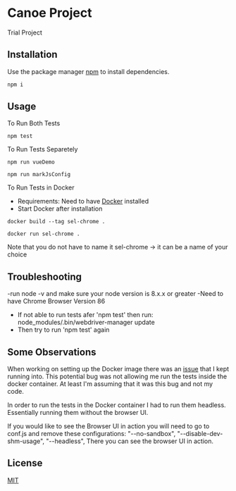 # Canoe Project

Trial Project 

## Installation

Use the package manager [npm](https://www.npmjs.com/) to install dependencies.

```bash
npm i
```

## Usage

To Run Both Tests 
```
npm test   
```
To Run Tests Separetely

```
npm run vueDemo   
```

```
npm run markJsConfig   
```

To Run Tests in Docker

- Requirements: Need to have [Docker](https://www.docker.com/products/docker-desktop) installed
- Start Docker after installation

```
docker build --tag sel-chrome .   
```

```
docker run sel-chrome .   
```

Note that you do not have to name it sel-chrome -> it can be a name of your choice

## Troubleshooting
-run node -v and make sure your node version is 8.x.x or greater
-Need to have Chrome Browser Version 86

- If not able to run tests afer 'npm test' then run: node_modules/.bin/webdriver-manager update
- Then try to run 'npm test' again

## Some Observations

When working on setting up the Docker image there was an [issue](https://bugs.chromium.org/p/chromedriver/issues/detail?id=2473#c6) that I kept running into. This potential bug was not allowing me run the tests inside the docker container. At least I'm assuming that it was this bug and not my code. 

In order to run the tests in the Docker container I had to run them headless. Essentially running them without the browser UI.

If you would like to see the Browser UI in action you will need to go to conf.js and remove these configurations: 
				"--no-sandbox",
                "--disable-dev-shm-usage",
                "--headless",
There you can see the browser UI in action. 

## License
[MIT](https://choosealicense.com/licenses/mit/)
